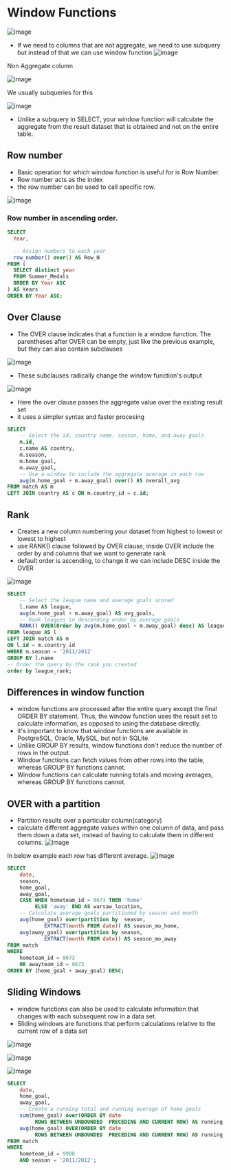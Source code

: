 # Window Functions

![image](https://user-images.githubusercontent.com/47908891/218248649-19ec7f47-f775-4048-81e3-ab8b4e3cb493.png)

- If we need to columns that are not aggregate, we need to use subquery but instead of that we can use window function
![image](https://user-images.githubusercontent.com/47908891/213381331-2c65a47e-d113-4c03-9f49-9a7f3959c5da.png)


Non Aggregate column

![image](https://user-images.githubusercontent.com/47908891/213380448-b876c61e-a522-4193-8158-f93e84c79e9b.png)

We usually subqueries for this

![image](https://user-images.githubusercontent.com/47908891/213381495-5ffc242e-79eb-47b3-ab91-38cb466eb481.png)

- Unlike a subquery in SELECT, your window function will calculate the aggregate from the result dataset that is obtained and not on the entire table.
## Row number

- Basic operation for which window function is useful for is Row Number.
- Row number acts as the index
- the row number can be used to call specific row.

![image](https://user-images.githubusercontent.com/47908891/218248762-7d4007b1-4905-4e4a-8c2b-30e7ebcfcd63.png)

### Row number in ascending order.

```sql
SELECT
  Year,

  -- Assign numbers to each year
  row_number() over() AS Row_N
FROM (
  SELECT distinct year
  FROM Summer_Medals
  ORDER BY Year ASC
) AS Years
ORDER BY Year ASC;

```


## Over Clause 
- The OVER clause indicates that a function is a window function. The parentheses after OVER can be empty, just like the previous example, but they can also contain subclauses

![image](https://user-images.githubusercontent.com/47908891/218248836-48c1aff8-0511-4205-a2bb-eb220074b769.png)
- These subclauses radically change the window function's output


![image](https://user-images.githubusercontent.com/47908891/213381624-87c67938-df34-41d4-857b-40b6f9a12fb3.png)

- Here the over clause passes the aggregate value over the existing result set
- it uses a simpler syntax and faster procesing
```sql
SELECT 
	-- Select the id, country name, season, home, and away goals
	m.id, 
    c.name AS country, 
    m.season,
	m.home_goal,
	m.away_goal,
    -- Use a window to include the aggregate average in each row
	avg(m.home_goal + m.away_goal) over() AS overall_avg
FROM match AS m
LEFT JOIN country AS c ON m.country_id = c.id;
```

## Rank
- Creates a new column numbering your dataset from highest to lowest or lowest to highest
- use RANK() clause followed by OVER clause, inside OVER  include the order by and columns that we want to generate rank
- default order is ascending, to change it we can include DESC inside the OVER

![image](https://user-images.githubusercontent.com/47908891/213382377-30442194-623f-41d3-9ccb-cacb3ccb4c54.png)
```sql
SELECT 
	-- Select the league name and average goals scored
	l.name AS league,
    avg(m.home_goal + m.away_goal) AS avg_goals,
    -- Rank leagues in descending order by average goals
    RANK() OVER(Order by avg(m.home_goal + m.away_goal) desc) AS league_rank
FROM league AS l
LEFT JOIN match AS m 
ON l.id = m.country_id
WHERE m.season = '2011/2012'
GROUP BY l.name
-- Order the query by the rank you created
order by league_rank;
```
## Differences in window function
- window functions are processed after the entire query except the final ORDER BY statement. Thus, the window function uses the result set to calculate information, as opposed to using the database directly.
-  it's important to know that window functions are available in PostgreSQL, Oracle, MySQL, but not in SQLite.
- Unlike GROUP BY results, window functions don't reduce the number of rows in the output.
- Window functions can fetch values from other rows into the table, whereas GROUP BY functions cannot.
- Window functions can calculate running totals and moving averages, whereas GROUP BY functions cannot.

## OVER with a partition
- Partition results over a particular column(category)
- calculate different aggregate values within one column of data, and pass them down a data set, instead of having to calculate them in different columns.
![image](https://user-images.githubusercontent.com/47908891/216971812-0f415cb1-f2f4-4e78-ac13-f3e3f8efec74.png)

In below example each row has different average.
![image](https://user-images.githubusercontent.com/47908891/216972143-be5fe303-5d1f-4b1d-b0ff-c2fe5e47ef97.png)

```sql
SELECT 
	date,
	season,
	home_goal,
	away_goal,
	CASE WHEN hometeam_id = 8673 THEN 'home' 
         ELSE 'away' END AS warsaw_location,
	-- Calculate average goals partitioned by season and month
    avg(home_goal) over(partition by  season, 
         	EXTRACT(month FROM date)) AS season_mo_home,
    avg(away_goal) over(partition by season, 
            EXTRACT(month FROM date)) AS season_mo_away
FROM match
WHERE 
	hometeam_id = 8673
    OR awayteam_id = 8673
ORDER BY (home_goal + away_goal) DESC;

```
## Sliding Windows
- window functions can also be used to calculate information that changes with each subsequent row in a data set.
- Sliding windows are functions that perform calculations relative to the current row of a data set

![image](https://user-images.githubusercontent.com/47908891/216981264-8565caf2-2399-4327-8359-38404975c492.png)

![image](https://user-images.githubusercontent.com/47908891/216981432-c9442eaf-d29e-4970-b713-d8c15012355e.png)

![image](https://user-images.githubusercontent.com/47908891/216981536-fc57b548-f767-4576-9927-571fd4597e85.png)

```sql
SELECT 
	date,
	home_goal,
	away_goal,
    -- Create a running total and running average of home goals
    sum(home_goal) over(ORDER BY date 
         ROWS BETWEEN UNBOUNDED  PRECEDING AND CURRENT ROW) AS running_total,
    avg(home_goal) OVER(ORDER BY date 
         ROWS BETWEEN UNBOUNDED  PRECEDING AND CURRENT ROW) AS running_avg
FROM match
WHERE 
	hometeam_id = 9908 
	AND season = '2011/2012';
```
